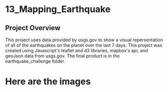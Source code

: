 # 13_Mapping_Earthquake
## Project Overview
This project uses data provided by usgs.gov to show a visual repersentation of all of the earthquakes on the planet over the last 7 days. This project was created using Javascript's leaflet and d3 libraries, mapbox's api, and geoJson data from usgs.gov. The final product is in the earthquake_challenge folder. 
# Here are the images
